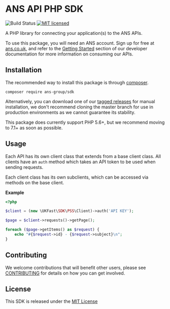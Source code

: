 ANS API PHP SDK
=====================
![Build Status](https://github.com/ans-group/sdk-php/actions/workflows/run-tests.yml/badge.svg)
[![MIT licensed](https://img.shields.io/badge/license-MIT-blue.svg)](LICENSE)


A PHP library for connecting your application(s) to the ANS APIs. 

To use this package, you will need an ANS account. Sign up for free at [ans.co.uk][1], 
and refer to the [Getting Started][2] section of our developer documentation for more information on consuming our APIs.


Installation
------------

The recommended way to install this package is through [composer](https://getcomposer.org).

```
composer require ans-group/sdk
```

Alternatively, you can download one of our [tagged releases](https://github.com/ans-group/sdk-php/releases) for manual installation, we don't recommend cloning the master branch for use in production environments as we cannot guarantee its stability.

This package does currently support PHP 5.6+, but we recommend moving to 7.1+ as soon as possible. 


Usage
-----

Each API has its own client class that extends from a base client class. All clients have an `auth` method which takes an API token to be used when sending requests.

Each client class has its own subclients, which can be accessed via methods on the base client.

**Example**

```php
<?php

$client = (new \UKFast\SDK\PSS\Client)->auth('API KEY');

$page = $client->requests()->getPage();

foreach ($page->getItems() as $request) {
    echo "#{$request->id} - {$request->subject}\n";
}
```


Contributing
------------

We welcome contributions that will benefit other users, 
please see [CONTRIBUTING](CONTRIBUTING.md) for details on how you can get involved.


License
-------

This SDK is released under the [MIT License](LICENSE)


[1]: https://www.ans.co.uk/book-in-a-call/?utm_source=github&utm_medium=link&utm_campaign=apio
[2]: https://developers.ukfast.io/getting-started?utm_source=github&utm_medium=link&utm_campaign=apio
